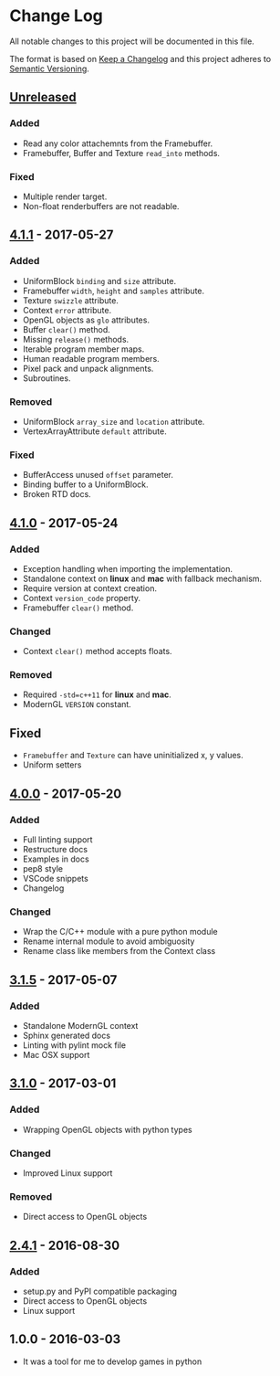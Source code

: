 # Change Log
All notable changes to this project will be documented in this file.

The format is based on [Keep a Changelog](http://keepachangelog.com/)
and this project adheres to [Semantic Versioning](http://semver.org/).

## [Unreleased]
### Added
- Read any color attachemnts from the Framebuffer.
- Framebuffer, Buffer and Texture `read_into` methods.

### Fixed
- Multiple render target.
- Non-float renderbuffers are not readable.

## [4.1.1] - 2017-05-27
### Added
- UniformBlock `binding` and `size` attribute.
- Framebuffer `width`, `height` and `samples` attribute.
- Texture `swizzle` attribute.
- Context `error` attribute.
- OpenGL objects as `glo` attributes.
- Buffer `clear()` method.
- Missing `release()` methods.
- Iterable program member maps.
- Human readable program members.
- Pixel pack and unpack alignments.
- Subroutines.

### Removed
- UniformBlock `array_size` and `location` attribute.
- VertexArrayAttribute `default` attribute.

### Fixed
- BufferAccess unused `offset` parameter.
- Binding buffer to a UniformBlock.
- Broken RTD docs.

## [4.1.0] - 2017-05-24
### Added
- Exception handling when importing the implementation.
- Standalone context on **linux** and **mac** with fallback mechanism.
- Require version at context creation.
- Context `version_code` property.
- Framebuffer `clear()` method.

### Changed
- Context `clear()` method accepts floats.

### Removed
- Required `-std=c++11` for **linux** and **mac**.
- ModernGL `VERSION` constant.

## Fixed
- `Framebuffer` and `Texture` can have uninitialized x, y values.
- Uniform setters

## [4.0.0] - 2017-05-20
### Added
- Full linting support
- Restructure docs
- Examples in docs
- pep8 style
- VSCode snippets
- Changelog

### Changed
- Wrap the C/C++ module with a pure python module
- Rename internal module to avoid ambiguosity
- Rename class like members from the Context class

## [3.1.5] - 2017-05-07
### Added
- Standalone ModernGL context
- Sphinx generated docs
- Linting with pylint mock file
- Mac OSX support

## [3.1.0] - 2017-03-01
### Added
- Wrapping OpenGL objects with python types

### Changed
- Improved Linux support

### Removed
- Direct access to OpenGL objects

## [2.4.1] - 2016-08-30
### Added
- setup.py and PyPI compatible packaging
- Direct access to OpenGL objects
- Linux support

## 1.0.0 - 2016-03-03
- It was a tool for me to develop games in python

[Unreleased]: https://github.com/cprogrammer1994/ModernGL/compare/4.1.1...master
[4.1.1]: https://github.com/cprogrammer1994/ModernGL/compare/4.1.0...4.1.1
[4.1.0]: https://github.com/cprogrammer1994/ModernGL/compare/4.0.0...4.1.0
[4.0.0]: https://github.com/cprogrammer1994/ModernGL/tree/4.0.0
[3.1.5]: https://github.com/cprogrammer1994/ModernGL/compare/3.1.0...3.1.5
[3.1.0]: https://github.com/cprogrammer1994/ModernGL/tree/3.1.0
[2.4.1]: https://github.com/cprogrammer1994/ModernGL/tree/2.4.1
